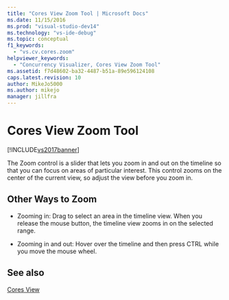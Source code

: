 ```yaml
---
title: "Cores View Zoom Tool | Microsoft Docs"
ms.date: 11/15/2016
ms.prod: "visual-studio-dev14"
ms.technology: "vs-ide-debug"
ms.topic: conceptual
f1_keywords: 
  - "vs.cv.cores.zoom"
helpviewer_keywords: 
  - "Concurrency Visualizer, Cores View Zoom Tool"
ms.assetid: f7d48602-ba32-4487-b51a-89e596124108
caps.latest.revision: 10
author: MikeJo5000
ms.author: mikejo
manager: jillfra
---
```

# Cores View Zoom Tool
[!INCLUDE[vs2017banner](../includes/vs2017banner.md)]

The Zoom control is a slider that lets you zoom in and out on the timeline so that you can focus on areas of particular interest. This control zooms on the center of the current view, so adjust the view before you zoom in.  
  
## Other Ways to Zoom  
  
- Zooming in: Drag to select an area in the timeline view. When you release the mouse button, the timeline view zooms in on the selected range.  
  
- Zooming in and out: Hover over the timeline and then press CTRL while you move the mouse wheel.  
  
## See also  
 [Cores View](../profiling/cores-view.md)
